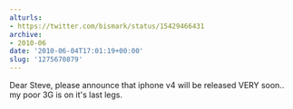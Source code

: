 ```yaml
---
alturls:
- https://twitter.com/bismark/status/15429466431
archive:
- 2010-06
date: '2010-06-04T17:01:19+00:00'
slug: '1275670879'
---
```


Dear Steve, please announce that iphone v4 will be released VERY soon.. my poor 3G is on it's last legs.

